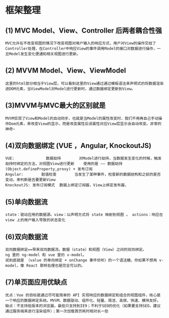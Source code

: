 框架整理
===

(1) MVC   Model、View、Controller   后两者耦合性强  
---

	MVC允许在不改变视图的情况下改变视图对用户输入的响应方式，用户对View的操作交给了Controller处理，在Controller中响应View的事件调用Model的接口对数据进行操作，一旦Model发生变化便通知相关视图进行更新。

(2) MVVM  Model、View、ViewModel
---

	这里的html部分相当于View层，可以看到这里的View通过通过模板语法来声明式的将数据渲染进DOM元素，当ViewModel对Model进行更新时，通过数据绑定更新到View。

(3)MVVM与MVC最大的区别就是
---

	MVVM实现了View和Model的自动同步，也就是当Model的属性改变时，我们不用再自己手动操作Dom元素，来改变View的显示，而是改变属性后该属性对应View层显示会自动改变。非常的神奇~

(4)双向数据绑定 (VUE ，Angular,  KnockoutJS)
---

	VUE:              数据劫持        对Model进行劫持，当数据发生变化的时候，触发劫持时绑定的方法，对视图View进行更新    使用的是 —— 数据劫持(Object.defineProperty,proxy) + 发布订阅
	Angular:        脏值检查        当发生了某种事件，检查新的数据结构和之前的是否变动，来判断是否要更新View
	KnockoutJS: 发布订阅模式  数据上绑定订阅器，View上绑定发布器，

(5)单向数据流
---

	state：驱动应用的数据源。view：以声明方式将 state 映射到视图 。 actions：响应在 view 上的用户输入导致的状态变化

(6)双向数据流
---

	双向数据绑定==带来双向数据流。数据（state）和视图（View）之间的双向绑定。
	ng 里的 ng-model 和 vue 里的 v-model。
	说到底就是 （value 的单向绑定 + onChange 事件侦听）的一个语法糖，你如果不想用 v-model，像 React 那样处理也是完全可以的。

(7)单页面应用优缺点
---

	优点：Vue 的目标是通过尽可能简单的 API 实现响应的数据绑定和组合的视图组件，核心是一个响应的数据绑定系统。MVVM、数据驱动、组件化、轻量、简洁、高效、快速、模块友好。 	缺点：不支持低版本的浏览器，最低只支持到IE9；不利于SEO的优化（如果要支持SEO，建议通过服务端来进行渲染组件）；第一次加载首页耗时相对长一些

































